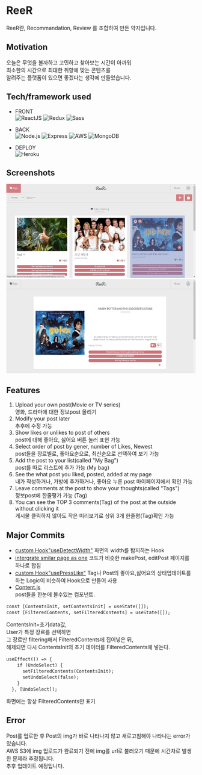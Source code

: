 # ReeR

ReeR란, Recommandation, Review 를 조합하여 만든 약자입니다.

## Motivation

오늘은 무엇을 볼까하고 고민하고 찾아보는 시간이 아까워  
 최소한의 시간으로 최대한 취향에 맞는 콘텐츠를  
 알려주는 플랫폼이 있으면 좋겠다는 생각에 만들었습니다.

## Tech/framework used

- FRONT  
  ![ReactJS](https://img.shields.io/badge/-React-61dbfb?style=for-the-badge&logo=React&logoColor=white)
  ![Redux](http://img.shields.io/badge/-Redux-764ABC?style=for-the-badge&logo=Redux&logoColor=white)
  ![Sass](http://img.shields.io/badge/-Sass-CC6699?style=for-the-badge&logo=Sass&logoColor=white)

- BACK  
  ![Node.js](http://img.shields.io/badge/-Node.js-339933?style=for-the-badge&logo=Node.js&logoColor=white)
  ![Express](https://img.shields.io/badge/-Express-191919?style=for-the-badge&logo=Node.js&logoColor=white)
  ![AWS](https://img.shields.io/badge/-Amazon_S3-569A31?style=for-the-badge&logo=Amazon-S3&logoColor=white)
  ![MongoDB](https://img.shields.io/badge/-MongoDB-47A248?style=for-the-badge&logo=MongoDB&logoColor=white)

- DEPLOY  
  ![Heroku](https://img.shields.io/badge/-Heroku-430098?style=for-the-badge&logo=Heroku&logoColor=white)

## Screenshots

<img src="https://github.com/summer-kim/ReeR/blob/master/client/src/img/ReeR1.png" width="550" height="250">
<img src="https://github.com/summer-kim/ReeR/blob/master/client/src/img/ReeR2.png" width="550" height="250">

## Features

1. Upload your own post(Movie or TV series)  
   영화, 드라마에 대한 정보post 올리기
2. Modify your post later  
   추후에 수정 가능
3. Show likes or unlikes to post of others  
   post에 대해 좋아요, 싫어요 버튼 눌러 표현 가능
4. Select order of post by gener, number of Likes, Newest  
   post들을 장르별로, 좋아요순으로, 최신순으로 선택하여 보기 가능
5. Add the post to your list(called "My Bag")  
   post를 따로 리스트에 추가 가능 (My bag)
6. See the what post you liked, posted, added at my page  
   내가 작성하거나, 가방에 추가하거나, 좋아요 누른 post 마이페이지에서 확인 가능
7. Leave comments at the post to show your thoughts(called "Tags")  
   정보post에 한줄평가 가능 (Tag)
8. You can see the TOP 3 comments(Tag) of the post at the outside without clicking it  
   게시물 클릭하지 않아도 작은 미리보기로 상위 3개 한줄평(Tag)확인 가능

## Major Commits

- [custom Hook"useDetectWidth"](https://github.com/summer-kim/ReeR/commit/576ee48c8cb26ccc666b6876562206027f69c709)
  화면의 width를 탐지하는 Hook
- [intergrate smilar page as one](https://github.com/summer-kim/ReeR/commit/483c8476080a6e0a23f40e21a54bb6cf82721009)
  코드가 비슷한 makePost, editPost 페이지를 하나로 합침
- [custom Hook"usePressLike"](https://github.com/summer-kim/ReeR/commit/068f82aefbeab5daf533ad88ab483679c0a3c256)
  Tag나 Post의 좋아요,싫어요의 상태업데이트를 하는 Logic이 비슷하여 Hook으로 만들어 사용
- [Content.js](https://github.com/summer-kim/ReeR/blob/master/client/src/component/content/Contents.js)  
  post들을 한눈에 볼수있는 컴포넌트.

```
const [ContentsInit, setContentsInit] = useState([]);
const [FilteredContents, setFilteredContents] = useState([]);
```

ContentsInit=초기data값,  
User가 특정 장르를 선택하면  
그 장르만 filtering해서 FilteredContents에 집어넣은 뒤,  
해제되면 다시 ContentsInit의 초기 데이터를 FilteredContents에 넣는다.

```
useEffect(() => {
    if (UndoSelect) {
      setFilteredContents(ContentsInit);
      setUndoSelect(false);
    }
  }, [UndoSelect]);
```

화면에는 항상 FilteredContents만 표기

## Error

Post를 업로한 후 Post의 img가 바로 나타나지 않고 새로고침해야 나타나는 error가 있습니다.  
AWS S3에 img 업로드가 완료되기 전에 img를 url로 불러오기 때문에 시간차로 발생한 문제라 추정됩니다.  
추후 업데이트 예정입니다.

